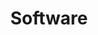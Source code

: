 ---
title: Software
description: "Software Projects"
menu:
  sidebar:
    name: Software
    identifier: software
    weight: 20
---
